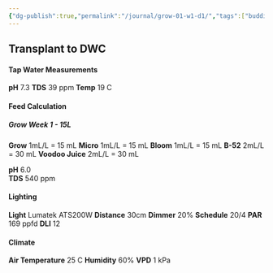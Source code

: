 ```yaml
---
{"dg-publish":true,"permalink":"/journal/grow-01-w1-d1/","tags":["budding"],"created":"2025-06-18T18:59:39.000+04:00","updated":"2025-06-28T06:55:22.446+04:00"}
---
```



## Transplant to DWC
#### Tap Water Measurements
**pH** 7.3
**TDS** 39 ppm
**Temp** 19 C

#### Feed Calculation 
##### Grow Week 1 - 15L
**Grow** 1mL/L = 15 mL
**Micro** 1mL/L = 15 mL
**Bloom** 1mL/L = 15 mL
**B-52** 2mL/L = 30 mL
**Voodoo Juice** 2mL/L = 30 mL

**pH** 6.0                   
**TDS** 540 ppm

#### Lighting
**Light** Lumatek ATS200W
**Distance** 30cm
**Dimmer** 20%
**Schedule** 20/4
**PAR** 169 ppfd
**DLI** 12

#### Climate
**Air Temperature** 25 C
**Humidity** 60%
**VPD** 1 kPa